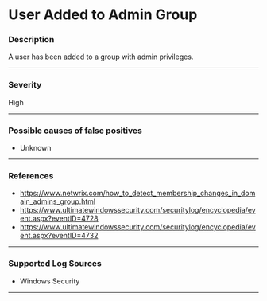 # User Added to Admin Group
### Description

A user has been added to a group with admin privileges. 

-------------------
### Severity

High

-------------------
<!---
### Detailed Information

- Why is this alert triggered?
- What are the typical causes that generate this alert? (e.g. port scans, unusual file access activity, etc...)
- Which corroborating information should be looked up?
- Any supporting queries to get more information?
- Any supporting visualizations to get more information?

-------------------
--->
### Possible causes of false positives

- Unknown

-------------------
### References

- https://www.netwrix.com/how_to_detect_membership_changes_in_domain_admins_group.html
- https://www.ultimatewindowssecurity.com/securitylog/encyclopedia/event.aspx?eventID=4728
- https://www.ultimatewindowssecurity.com/securitylog/encyclopedia/event.aspx?eventID=4732

-------------------
### Supported Log Sources

- Windows Security

-------------------
